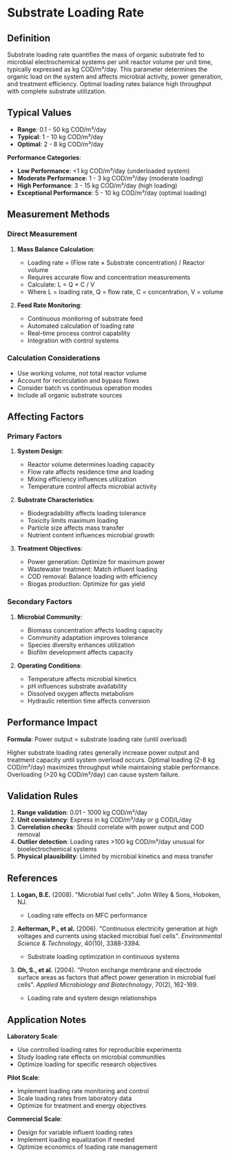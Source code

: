 <!--
Parameter ID: substrate_loading_rate
Category: biological
Generated: 2025-01-16T12:31:00.000Z
-->

# Substrate Loading Rate

## Definition

Substrate loading rate quantifies the mass of organic substrate fed to microbial
electrochemical systems per unit reactor volume per unit time, typically
expressed as kg COD/m³/day. This parameter determines the organic load on the
system and affects microbial activity, power generation, and treatment
efficiency. Optimal loading rates balance high throughput with complete
substrate utilization.

## Typical Values

- **Range**: 0.1 - 50 kg COD/m³/day
- **Typical**: 1 - 10 kg COD/m³/day
- **Optimal**: 2 - 8 kg COD/m³/day

**Performance Categories**:

- **Low Performance**: <1 kg COD/m³/day (underloaded system)
- **Moderate Performance**: 1 - 3 kg COD/m³/day (moderate loading)
- **High Performance**: 3 - 15 kg COD/m³/day (high loading)
- **Exceptional Performance**: 5 - 10 kg COD/m³/day (optimal loading)

## Measurement Methods

### Direct Measurement

1. **Mass Balance Calculation**:

   - Loading rate = (Flow rate × Substrate concentration) / Reactor volume
   - Requires accurate flow and concentration measurements
   - Calculate: L = Q × C / V
   - Where L = loading rate, Q = flow rate, C = concentration, V = volume

2. **Feed Rate Monitoring**:
   - Continuous monitoring of substrate feed
   - Automated calculation of loading rate
   - Real-time process control capability
   - Integration with control systems

### Calculation Considerations

- Use working volume, not total reactor volume
- Account for recirculation and bypass flows
- Consider batch vs continuous operation modes
- Include all organic substrate sources

## Affecting Factors

### Primary Factors

1. **System Design**:

   - Reactor volume determines loading capacity
   - Flow rate affects residence time and loading
   - Mixing efficiency influences utilization
   - Temperature control affects microbial activity

2. **Substrate Characteristics**:

   - Biodegradability affects loading tolerance
   - Toxicity limits maximum loading
   - Particle size affects mass transfer
   - Nutrient content influences microbial growth

3. **Treatment Objectives**:
   - Power generation: Optimize for maximum power
   - Wastewater treatment: Match influent loading
   - COD removal: Balance loading with efficiency
   - Biogas production: Optimize for gas yield

### Secondary Factors

1. **Microbial Community**:

   - Biomass concentration affects loading capacity
   - Community adaptation improves tolerance
   - Species diversity enhances utilization
   - Biofilm development affects capacity

2. **Operating Conditions**:
   - Temperature affects microbial kinetics
   - pH influences substrate availability
   - Dissolved oxygen affects metabolism
   - Hydraulic retention time affects conversion

## Performance Impact

**Formula**: Power output ∝ substrate loading rate (until overload)

Higher substrate loading rates generally increase power output and treatment
capacity until system overload occurs. Optimal loading (2-8 kg COD/m³/day)
maximizes throughput while maintaining stable performance. Overloading (>20 kg
COD/m³/day) can cause system failure.

## Validation Rules

1. **Range validation**: 0.01 - 1000 kg COD/m³/day
2. **Unit consistency**: Express in kg COD/m³/day or g COD/L/day
3. **Correlation checks**: Should correlate with power output and COD removal
4. **Outlier detection**: Loading rates >100 kg COD/m³/day unusual for
   bioelectrochemical systems
5. **Physical plausibility**: Limited by microbial kinetics and mass transfer

## References

1. **Logan, B.E.** (2008). "Microbial fuel cells". John Wiley & Sons, Hoboken,
   NJ.

   - Loading rate effects on MFC performance

2. **Aelterman, P., et al.** (2006). "Continuous electricity generation at high
   voltages and currents using stacked microbial fuel cells". _Environmental
   Science & Technology_, 40(10), 3388-3394.

   - Substrate loading optimization in continuous systems

3. **Oh, S., et al.** (2004). "Proton exchange membrane and electrode surface
   areas as factors that affect power generation in microbial fuel cells".
   _Applied Microbiology and Biotechnology_, 70(2), 162-169.
   - Loading rate and system design relationships

## Application Notes

**Laboratory Scale**:

- Use controlled loading rates for reproducible experiments
- Study loading rate effects on microbial communities
- Optimize loading for specific research objectives

**Pilot Scale**:

- Implement loading rate monitoring and control
- Scale loading rates from laboratory data
- Optimize for treatment and energy objectives

**Commercial Scale**:

- Design for variable influent loading rates
- Implement loading equalization if needed
- Optimize economics of loading rate management
